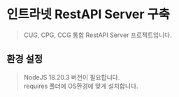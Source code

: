 # 인트라넷 RestAPI Server 구축

> CUG, CPG, CCG 통합 RestAPI Server 프로젝트입니다.

## 환경 설정

> NodeJS 18.20.3 버전이 필요합니다.  
> requires 폴더에 OS환경에 맞게 설치합니다.
